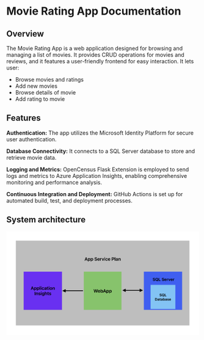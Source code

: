 # Movie Rating App Documentation

## Overview

The Movie Rating App is a web application designed for browsing and managing a list of movies. It provides CRUD operations for movies and reviews, and it features a user-friendly frontend for easy interaction. It lets user:
* Browse movies and ratings
* Add new movies
* Browse details of movie
* Add rating to movie

## Features

**Authentication:** The app utilizes the Microsoft Identity Platform for secure user authentication.

**Database Connectivity:** It connects to a SQL Server database to store and retrieve movie data.

**Logging and Metrics:** OpenCensus Flask Extension is employed to send logs and metrics to Azure Application Insights, enabling comprehensive monitoring and performance analysis.

**Continuous Integration and Deployment:** GitHub Actions is set up for automated build, test, and deployment processes.

## System architecture
![System architecture](/Architecture.png)
